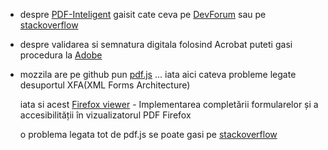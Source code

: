 
- despre [PDF-Inteligent](https://devforum.ro/t/generare-pdf-inteligent-pentru-anaf/19005) gaisit cate ceva pe [DevForum](https://devforum.ro/t/utilizare-certificat-in-adobe-reader-cu-trans-sped/17419) sau pe [stackoverflow](https://stackoverflow.com/questions/76736428/programatically-fill-government-pdf-xfa-dynamic)

- despre validarea si semnatura digitala folosind Acrobat puteti gasi procedura la [Adobe](https://helpx.adobe.com/ro/acrobat/using/validating-digital-signatures.html)

- mozzila are pe github pun [pdf.js](https://github.com/mozilla/pdf.js/issues/2373) ... iata aici cateva probleme legate desuportul XFA(XML Forms Architecture)

  iata si acest [Firefox viewer](https://blog.mozilla.org/attack-and-defense/2021/10/14/implementing-form-filling-and-accessibility-in-the-firefox-pdf-viewer/) - Implementarea completării formularelor și a accesibilității în vizualizatorul PDF Firefox

  o problema legata tot de pdf.js se poate gasi pe [stackoverflow](https://stackoverflow.com/questions/76895019/how-to-use-pdf-js-lib-to-fill-xfa-pdf-forms)
